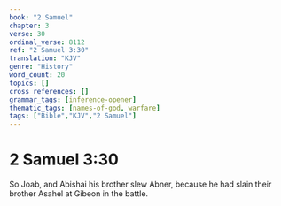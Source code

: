 ```yaml
---
book: "2 Samuel"
chapter: 3
verse: 30
ordinal_verse: 8112
ref: "2 Samuel 3:30"
translation: "KJV"
genre: "History"
word_count: 20
topics: []
cross_references: []
grammar_tags: [inference-opener]
thematic_tags: [names-of-god, warfare]
tags: ["Bible","KJV","2 Samuel"]
---
```


# 2 Samuel 3:30

So Joab, and Abishai his brother slew Abner, because he had slain their brother Asahel at Gibeon in the battle.
